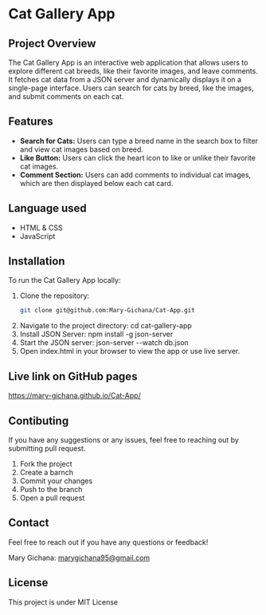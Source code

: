 # Cat Gallery App

## Project Overview

The Cat Gallery App is an interactive web application that allows users to explore different cat breeds, like their favorite images, and leave comments. It fetches cat data from a JSON server and dynamically displays it on a single-page interface. Users can search for cats by breed, like the images, and submit comments on each cat.

## Features

- **Search for Cats:** Users can type a breed name in the search box to filter and view cat images based on breed.
- **Like Button:** Users can click the heart icon to like or unlike their favorite cat images.
- **Comment Section:** Users can add comments to individual cat images, which are then displayed below each cat card.

## Language used

- HTML & CSS
- JavaScript

## Installation

To run the Cat Gallery App locally:

1. Clone the repository:
   ```bash
   git clone git@github.com:Mary-Gichana/Cat-App.git
   ```
2. Navigate to the project directory:
   cd cat-gallery-app
3. Install JSON Server:
   npm install -g json-server
4. Start the JSON server:
   json-server --watch db.json
5. Open index.html in your browser to view the app or use live server.

## Live link on GitHub pages

https://mary-gichana.github.io/Cat-App/

## Contibuting

If you have any suggestions or any issues, feel free to reaching out by submitting pull request.

1. Fork the project
2. Create a barnch
3. Commit your changes
4. Push to the branch
5. Open a pull request

## Contact

Feel free to reach out if you have any questions or feedback!

Mary Gichana: marygichana95@gmail.com

## License

This project is under MIT License
